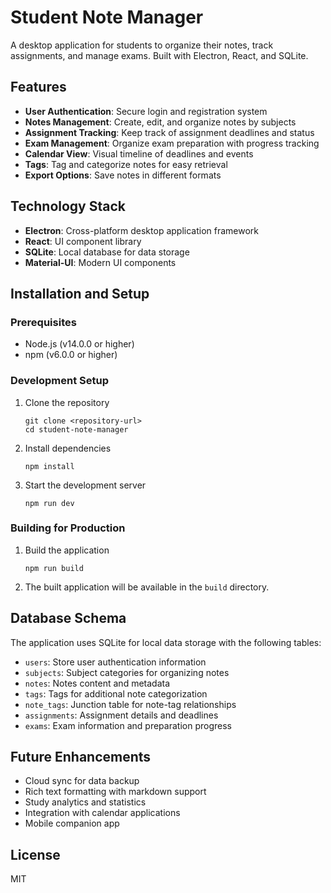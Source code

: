 # Student Note Manager

A desktop application for students to organize their notes, track assignments, and manage exams. Built with Electron, React, and SQLite.

## Features

- **User Authentication**: Secure login and registration system
- **Notes Management**: Create, edit, and organize notes by subjects
- **Assignment Tracking**: Keep track of assignment deadlines and status
- **Exam Management**: Organize exam preparation with progress tracking
- **Calendar View**: Visual timeline of deadlines and events
- **Tags**: Tag and categorize notes for easy retrieval
- **Export Options**: Save notes in different formats

## Technology Stack

- **Electron**: Cross-platform desktop application framework
- **React**: UI component library
- **SQLite**: Local database for data storage
- **Material-UI**: Modern UI components

## Installation and Setup

### Prerequisites

- Node.js (v14.0.0 or higher)
- npm (v6.0.0 or higher)

### Development Setup

1. Clone the repository
   ```
   git clone <repository-url>
   cd student-note-manager
   ```

2. Install dependencies
   ```
   npm install
   ```

3. Start the development server
   ```
   npm run dev
   ```

### Building for Production

1. Build the application
   ```
   npm run build
   ```

2. The built application will be available in the `build` directory.

## Database Schema

The application uses SQLite for local data storage with the following tables:

- `users`: Store user authentication information
- `subjects`: Subject categories for organizing notes
- `notes`: Notes content and metadata
- `tags`: Tags for additional note categorization
- `note_tags`: Junction table for note-tag relationships
- `assignments`: Assignment details and deadlines
- `exams`: Exam information and preparation progress

## Future Enhancements

- Cloud sync for data backup
- Rich text formatting with markdown support
- Study analytics and statistics
- Integration with calendar applications
- Mobile companion app

## License

MIT 
